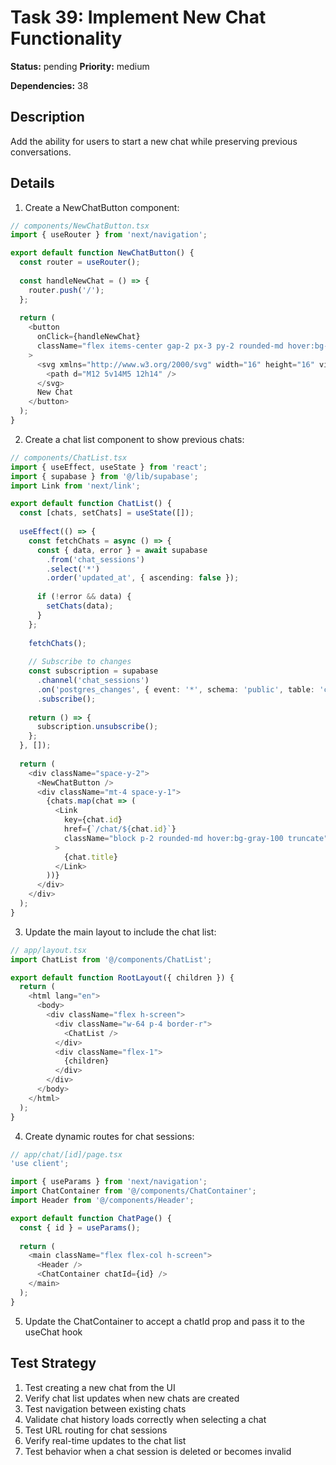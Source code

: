 # Task 39: Implement New Chat Functionality

**Status:** pending
**Priority:** medium

**Dependencies:** 38

## Description
Add the ability for users to start a new chat while preserving previous conversations.

## Details
1. Create a NewChatButton component:
```typescript
// components/NewChatButton.tsx
import { useRouter } from 'next/navigation';

export default function NewChatButton() {
  const router = useRouter();
  
  const handleNewChat = () => {
    router.push('/');
  };
  
  return (
    <button
      onClick={handleNewChat}
      className="flex items-center gap-2 px-3 py-2 rounded-md hover:bg-gray-100"
    >
      <svg xmlns="http://www.w3.org/2000/svg" width="16" height="16" viewBox="0 0 24 24" fill="none" stroke="currentColor" strokeWidth="2" strokeLinecap="round" strokeLinejoin="round">
        <path d="M12 5v14M5 12h14" />
      </svg>
      New Chat
    </button>
  );
}
```
2. Create a chat list component to show previous chats:
```typescript
// components/ChatList.tsx
import { useEffect, useState } from 'react';
import { supabase } from '@/lib/supabase';
import Link from 'next/link';

export default function ChatList() {
  const [chats, setChats] = useState([]);
  
  useEffect(() => {
    const fetchChats = async () => {
      const { data, error } = await supabase
        .from('chat_sessions')
        .select('*')
        .order('updated_at', { ascending: false });
        
      if (!error && data) {
        setChats(data);
      }
    };
    
    fetchChats();
    
    // Subscribe to changes
    const subscription = supabase
      .channel('chat_sessions')
      .on('postgres_changes', { event: '*', schema: 'public', table: 'chat_sessions' }, fetchChats)
      .subscribe();
      
    return () => {
      subscription.unsubscribe();
    };
  }, []);
  
  return (
    <div className="space-y-2">
      <NewChatButton />
      <div className="mt-4 space-y-1">
        {chats.map(chat => (
          <Link
            key={chat.id}
            href={`/chat/${chat.id}`}
            className="block p-2 rounded-md hover:bg-gray-100 truncate"
          >
            {chat.title}
          </Link>
        ))}
      </div>
    </div>
  );
}
```
3. Update the main layout to include the chat list:
```typescript
// app/layout.tsx
import ChatList from '@/components/ChatList';

export default function RootLayout({ children }) {
  return (
    <html lang="en">
      <body>
        <div className="flex h-screen">
          <div className="w-64 p-4 border-r">
            <ChatList />
          </div>
          <div className="flex-1">
            {children}
          </div>
        </div>
      </body>
    </html>
  );
}
```
4. Create dynamic routes for chat sessions:
```typescript
// app/chat/[id]/page.tsx
'use client';

import { useParams } from 'next/navigation';
import ChatContainer from '@/components/ChatContainer';
import Header from '@/components/Header';

export default function ChatPage() {
  const { id } = useParams();
  
  return (
    <main className="flex flex-col h-screen">
      <Header />
      <ChatContainer chatId={id} />
    </main>
  );
}
```
5. Update the ChatContainer to accept a chatId prop and pass it to the useChat hook

## Test Strategy
1. Test creating a new chat from the UI
2. Verify chat list updates when new chats are created
3. Test navigation between existing chats
4. Validate chat history loads correctly when selecting a chat
5. Test URL routing for chat sessions
6. Verify real-time updates to the chat list
7. Test behavior when a chat session is deleted or becomes invalid

